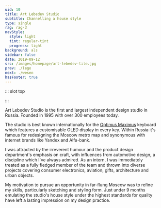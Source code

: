 ```yaml
---
uid: 10
title: Art Lebedev Studio
subtitle: Channelling a house style
type: single
rag: rag-3
navStyle:
  style: light
  tint: regular-tint
  progress: light
background: als
sidebar: false
date: 2019-09-12
src: /images/homepage/art-lebedev-tile.jpg
prev: ./lego
next: ./wesen
hasFooter: true
---
```


::: slot top

<Stage-ProjectStage rag="rag-2" ragTitle="rag-3" platform="Product" ctaLabel="artlebedev.ru" ctaUrl="https://www.artlebedev.ru/"
description="I spent 9 months in Moscow, honing my craft among an award-winning industrial design team.">

<template v-slot:visual-background>
  <figure class="full-screen">
    <Heros-ImageHero src="/images/als/moscow.jpg" alt="Ecosia mobile devices"/>
  </figure>
</template>

<template v-slot:platform>

Consumer and B2B products

</template>

<template v-slot:timeframe>

2012-2013

</template>

<template v-slot:my-role>

Industrial Designer

</template>

<template v-slot:team>

Creative Director
~ 3 Industrial Designers
~ 2 3D Modellers
~ Visualisation Expert

</template>

</Stage-ProjectStage>

:::




<Content-TextSection rag="rag-5" columnOffset="title-offset" padding="is-initial">

<p class="subtitle">
Art Lebedev Studio is the first and largest independent design studio in Russia. Founded in 1995 with over 300 employees today.
</p>

The studio is best known internationally for the [Optimus Maximus](https://www.artlebedev.com/optimus/) keyboard which features a customisable OLED display in every key. Within Russia it's famous for redesigning the Moscow metro map and synonymous with internet brands like Yandex and Alfa-bank.

I was attracted by the irreverent humour and the product design department's emphasis on craft, with influences from automotive design, a discipline which I've always admired. As an intern, I was immediately treated as a fully fledged member of the team and thrown into diverse projects covering consumer electronics, aviation, gifts, architecture and urban objects.

My motivation to pursue an opportunity in far-flung Moscow was to refine my skills, particularly sketching and styling form. Just under 9 months emulating the studio's house style under the highest standards for quality have left a lasting impression on my design practice.



<!--

Automotive inspired consumer product design. I've always admired the craft and skill involved in automotive design.

Outsider status is appealing. So is the irreverent sense of humour. I wanted to learn this craft for myself. To be able to channel the studio house style.

 -->

</Content-TextSection>



<Content-QuoteSection rag="rag-4" quote="Anthony has shown a great persistence on one particular project where almost everyone in the design team lost hope due to very strict technological, ergonomic and layout constrains. He literally saved the project and brought back optimism and belief." attribute="Timour Bourbaev, Creative Director of Product Design, referring to NITA air traffic control" color="blue"/>



<Content-ImageFrames-SquareImagesRow padding="is-large" :images="[
{ url:'/images/als/als1.jpg', alt:'ATC console', caption:'Square image caption 1', slot:'slot1', iframe:false, action: {
  type: 'link',
  label: 'Read more',
  url: 'https://www.artlebedev.ru/nita/'
  } },
{ url:'/images/als/als2.jpg', alt:'Toilet plunger', caption:'Square image caption 2', slot:'slot2', iframe:false, action: {
  type: 'link',
  label: 'Read more',
  url: 'https://www.artlebedev.ru/oktopus/'
  } },
{ url:'/images/als/als3.jpg', alt:'Helicopter', caption:'Square image caption 3', slot:'slot3', iframe:false, action: {
  type: 'link',
  label: 'Read more',
  url: 'https://www.artlebedev.ru/scout/exterior/'
  } },
]">

<template slot="content">

## Highlights

<!-- <p class="subtitle" style="padding-right: 1em;">
Anthony has shown a great persistence on one particular project where almost everyone in the design team lost hope due to very strict technological, ergonomic and layout constrains. He literally saved the project and brought back optimism and belief.
</p>

Timour Bourbaev, Creative Director of Product Design, referring to NITA air traffic control -->


</template>

<template slot="slot1">

#### NITA air traffic control

The console can be configured for various purposes including command post, flight controller and operations. In each case there are strict international regulations regarding ergonomics and safety.

</template>

<template slot="slot2">

#### Oktopus toilet plunger

It started as a humorous 'what if?' and became a product for ALS's network of designer stores. The challenge lay in finding an iconic form which could be convincingly represented to cost in the typical materials of a plunger.

</template>

<template slot="slot3">

#### Scout helicopter

I was privileged to be involved in interior, exterior and interface design for this concept light helicopter. It aims to offer never-before seen simplicity and affordability.

</template>

</Content-ImageFrames-SquareImagesRow>
